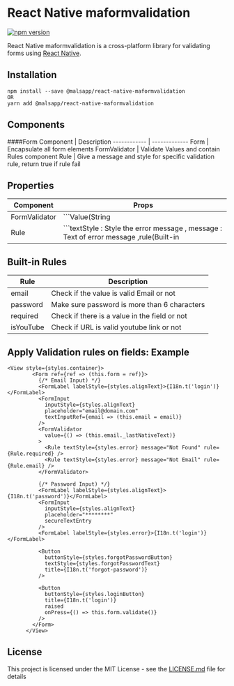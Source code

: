 # React Native maformvalidation #
[![npm version](https://badge.fury.io/js/react-native-maformvalidation.svg)](https://badge.fury.io/js/react-native-maformvalidation)

React Native maformvalidation is a cross-platform library for validating forms using [React Native](https://github.com/facebook/react-native).

<a name='Installation'></a>
## Installation ##
```
npm install --save @malsapp/react-native-maformvalidation 
OR
yarn add @malsapp/react-native-maformvalidation 
```

## Components
####Form
Component | Description
------------ | -------------
Form | Encapsulate all form elements 
FormValidator | Validate Values and contain Rules component 
Rule | Give a message and style for specific validation rule, return true if rule fail

## Properties
Component | Props
------------ | -------------
FormValidator | ```Value(String || Function ) : Get value for validation  ```
Rule | ```textStyle : Style the error message , message : Text of error message ,rule(Built-in || function || Regex) : Validation rule ```

## Built-in Rules
Rule | Description
------------ | -------------
email | Check if the value is valid Email or not 
password | Make sure password is more than 6 characters
required | Check if there is a value in the field or not
isYouTube | Check if URL is valid youtube link or not






<a name='Apply Validation rules on fields'></a>
## Apply Validation rules on fields: Example ##
```
<View style={styles.container}>
        <Form ref={ref => (this.form = ref)}>
          {/* Email Input) */}
          <FormLabel labelStyle={styles.alignText}>{I18n.t('login')}</FormLabel>
          <FormInput
            inputStyle={styles.alignText}
            placeholder="email@domain.com"
            textInputRef={email => (this.email = email)}
          />
          <FormValidator
            value={() => (this.email._lastNativeText)}
          >
            <Rule textStyle={styles.error} message="Not Found" rule={Rule.required} />
            <Rule textStyle={styles.error} message="Not Email" rule={Rule.email} />
          </FormValidator>

          {/* Password Input) */}
          <FormLabel labelStyle={styles.alignText}>{I18n.t('password')}</FormLabel>
          <FormInput
            inputStyle={styles.alignText}
            placeholder="********"
            secureTextEntry
          />
          <FormLabel labelStyle={styles.error}>{I18n.t('login')}</FormLabel>

          <Button
            buttonStyle={styles.forgotPasswordButton}
            textStyle={styles.forgotPasswordText}
            title={I18n.t('forgot-password')}
          />

          <Button
            buttonStyle={styles.loginButton}
            title={I18n.t('login')}
            raised
            onPress={() => this.form.validate()}
          />
        </Form>
      </View>
```

## License

This project is licensed under the MIT License - see the [LICENSE.md](LICENSE.md) file for details
